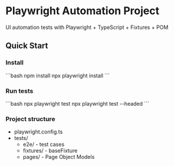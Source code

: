 # Playwright Automation Project

UI automation tests with Playwright + TypeScript + Fixtures + POM

## Quick Start

### Install

\`\`\`bash
npm install
npx playwright install
\`\`\`

### Run tests

\`\`\`bash
npx playwright test
npx playwright test --headed
\`\`\`

### Project structure

- playwright.config.ts
- tests/
    - e2e/ - test cases
    - fixtures/ - baseFixture
    - pages/ - Page Object Models

